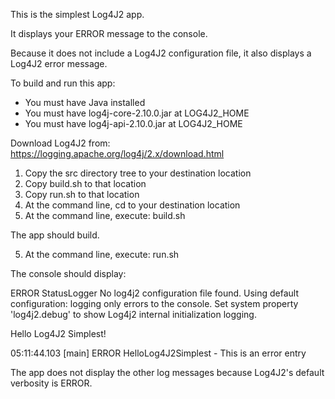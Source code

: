 This is the simplest Log4J2 app.

It displays your ERROR message to the console.

Because it does not include a Log4J2 configuration file, it also displays a Log4J2 error message.

To build and run this app:

- You must have Java installed
- You must have log4j-core-2.10.0.jar at LOG4J2_HOME
- You must have log4j-api-2.10.0.jar  at LOG4J2_HOME

Download Log4J2 from: https://logging.apache.org/log4j/2.x/download.html

1. Copy the src directory tree to your destination location
2. Copy build.sh to that location
3. Copy run.sh to that location
4. At the command line, cd to your destination location
5. At the command line, execute: build.sh

The app should build.

5. At the command line, execute: run.sh

The console should display:

ERROR StatusLogger No log4j2 configuration file found. Using default configuration: logging only errors to the console. Set system property 'log4j2.debug' to show Log4j2 internal initialization logging.

Hello Log4J2 Simplest!

05:11:44.103 [main] ERROR HelloLog4J2Simplest - This is an error entry

The app does not display the other log messages because Log4J2's default verbosity is ERROR.
